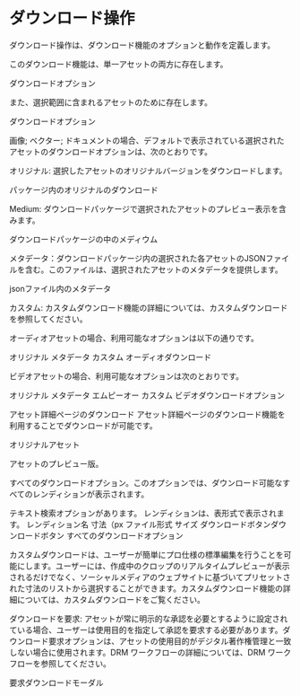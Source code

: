 # ダウンロード操作

ダウンロード操作は、ダウンロード機能のオプションと動作を定義します。

このダウンロード機能は、単一アセットの両方に存在します。

ダウンロードオプション

また、選択範囲に含まれるアセットのために存在します。

ダウンロードオプション

画像; ベクター; ドキュメントの場合、デフォルトで表示されている選択されたアセットのダウンロードオプションは、次のとおりです。

オリジナル: 選択したアセットのオリジナルバージョンをダウンロードします。

パッケージ内のオリジナルのダウンロード

Medium: ダウンロードパッケージで選択されたアセットのプレビュー表示を含みます。

ダウンロードパッケージの中のメディウム

メタデータ：ダウンロードパッケージ内の選択された各アセットのJSONファイルを含む。このファイルは、選択されたアセットのメタデータを提供します。

jsonファイル内のメタデータ

カスタム: カスタムダウンロード機能の詳細については、カスタムダウンロードを参照してください。

オーディオアセットの場合、利用可能なオプションは以下の通りです。

オリジナル
メタデータ
カスタム
オーディオダウンロード

ビデオアセットの場合、利用可能なオプションは次のとおりです。

オリジナル
メタデータ
エムピーオー
カスタム
ビデオダウンロードオプション

アセット詳細ページのダウンロード
アセット詳細ページのダウンロード機能を利用することでダウンロードが可能です。

オリジナルアセット

アセットのプレビュー版。

すべてのダウンロードオプション。このオプションでは、ダウンロード可能なすべてのレンディションが表示されます。

テキスト検索オプションがあります。
レンディションは、表形式で表示されます。
レンディション名
寸法（px
ファイル形式
サイズ
ダウンロードボタンダウンロードボタン
すべてのダウンロードオプション

カスタムダウンロードは、ユーザーが簡単にプロ仕様の標準編集を行うことを可能にします。ユーザーには、作成中のクロップのリアルタイムプレビューが表示されるだけでなく、ソーシャルメディアのウェブサイトに基づいてプリセットされた寸法のリストから選択することができます。カスタムダウンロード機能の詳細については、カスタムダウンロードをご覧ください。

ダウンロードを要求: アセットが常に明示的な承認を必要とするように設定されている場合、ユーザーは使用目的を指定して承認を要求する必要があります。ダウンロード要求オプションは、アセットの使用目的がデジタル著作権管理と一致しない場合に使用されます。DRM ワークフローの詳細については、DRM ワークフローを参照してください。

要求ダウンロードモーダル

